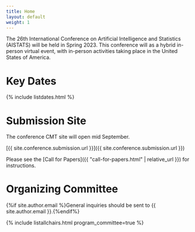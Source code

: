 ```yaml
---
title: Home
layout: default
weight: 1
---
```


The 26th International Conference on Artificial Intelligence and Statistics (AISTATS) will be held in Spring 2023. This conference will  as a hybrid in-person virtual event, with in-person activities taking place in the United States of America. 

# Key Dates 

{% include listdates.html %}

# Submission Site

The conference CMT site will open mid September. 

[{{ site.conference.submission.url }}]({{ site.conference.submission.url }})

Please see the [Call for Papers]({{ "call-for-papers.html" | relative_url }}) for instructions. 

# Organizing Committee

{%if site.author.email %}General inquiries should be sent to {{ site.author.email }}.{%endif%}

{% include listallchairs.html program_committee=true %}
